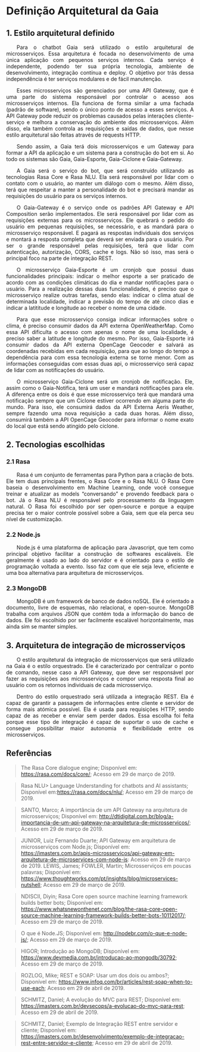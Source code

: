 # Definição Arquitetural da Gaia

## 1. Estilo arquitetural definido

<p align="justify">&emsp;&emsp;Para o chatbot Gaia será utilizado o estilo arquitetural de microsserviços. Essa arquitetura é focada no desenvolvimento de uma única aplicação com pequenos serviços internos. Cada serviço é independente, podendo ter sua própria tecnologia, ambiente de desenvolvimento, integração contínua e deploy. O objetivo por trás dessa independência é ter serviços modulares e de fácil manutenção.</p>

<p align="justify">&emsp;&emsp;Esses microsserviços são gerenciados por uma API Gateway, que é uma parte do sistema responsável por controlar o acesso aos microsserviços internos. Ela funciona de forma similar a uma fachada (padrão de software), sendo o único ponto de acesso a esses serviços. A API Gateway pode reduzir os problemas causados pelas interações cliente-serviço e melhora a conservação do ambiente dos microsserviços. Além disso, ela também controla as requisições e saídas de dados, que nesse estilo arquitetural são feitas através de requests HTTP.</p>

<p align="justify">&emsp;&emsp;Sendo assim, a Gaia terá dois microsserviços e um
Gateway para formar a API da aplicação e um sistema para a construção do bot em si. Ao todo os sistemas são Gaia, Gaia-Esporte, Gaia-Ciclone e Gaia-Gateway. </p>

<p align="justify">&emsp;&emsp;A Gaia será o serviço do bot, que será construído utilizando as tecnologias Rasa Core e Rasa NLU. Ela será responsável por lidar com o contato com o usuário, ao manter um diálogo com o mesmo. Além disso, terá que respeitar a manter a personalidade do bot e precisará mandar as requisições do usuário para os serviços internos.</p>

<p align="justify">&emsp;&emsp;O Gaia-Gateway é o serviço onde os padrões API Gateway e API Composition serão implementados. Ele será responsável por lidar com as requisições externas para os microsserviços. Ele quebrará o pedido do usuário em pequenas requisições, se necessário, e as mandará para o microsserviço responsável. E pagará as respostas individuais dos serviços e montará a resposta completa que deverá ser enviada para o usuário. Por ser o grande responsável pelas requisições, terá que lidar com autenticação, autorização, CORS, cache e logs. Não só isso, mas será o principal foco na parte de integração REST.</p>

<p align="justify">&emsp;&emsp;O microsserviço Gaia-Esporte é um cronjob que possui duas funcionalidades principais: indicar o melhor esporte a ser praticado de acordo com as condições climáticas do dia e mandar notificações para o usuário. Para a realização dessas duas funcionalidades, é preciso que o microsserviço realize outras tarefas, sendo elas: indicar o clima atual de determinada localidade, indicar a previsão do tempo de até cinco dias e indicar a latititude e longitude ao receber o nome de uma cidade. </p>

<p align="justify">&emsp;&emsp;Para que esse microsserviço consiga indicar informações sobre o clima, é preciso consumir dados da API externa OpenWeatherMap. Como essa API dificulta o acesso com apenas o nome de uma localidade, é preciso saber a latitude e longitude do mesmo. Por isso, Gaia-Esporte irá consumir dados da API externa OpenCage Geocoder e salvará as coordenadas recebidas em cada requisição, para que ao longo do tempo a dependência para com essa tecnologia externa se torne menor. Com as informações conseguidas com essas duas api, o microsserviço será capaz de lidar com as notificações do usuário.</p>

<p align="justify">&emsp;&emsp;O microsserviço Gaia-Ciclone será um cronjob de notificação. Ele, assim como o Gaia-Notifica, terá um user e mandará notificações para ele. A diferença entre os dois é que esse microsserviço terá que mandará uma notificação sempre que um Ciclone estiver ocorrendo em alguma parte do mundo. Para isso, ele consumirá dados da API Externa Aeris Weather, sempre fazendo uma nova requisição a cada duas horas. Além disso, consumirá também a API OpenCage Geocoder para informar o nome exato do local que está sendo atingido pelo ciclone. </p>

## 2. Tecnologias escolhidas

### 2.1 Rasa
<p align="justify">&emsp;&emsp;Rasa é um conjunto de ferramentas para Python para a criação de bots. Ele tem duas principais frentes, o Rasa Core e o Rasa NLU. O Rasa Core baseia o desenvolvimento em Machine Learning, onde você consegue treinar e atualizar as models “conversando” e provendo feedback para o bot. Já o Rasa NLU é responsável pelo processamento da linguagem natural. O Rasa foi escolhido por ser open-source e porque a equipe precisa ter o maior controle possível sobre a Gaia, sem que ela perca seu nível de customização. </p>


### 2.2 Node.js
<p align="justify">&emsp;&emsp;Node.js é uma plataforma de aplicação para Javascript, que tem como principal objetivo facilitar a construção de softwares escaláveis. Ele geralmente é usado ao lado do servidor e é orientado para o estilo de programação voltada a  evento. Isso faz com que ele seja leve, eficiente e uma boa alternativa para arquitetura de microsserviços.</p>

### 2.3 MongoDB
<p align="justify">&emsp;&emsp;MongoDB é um framework de banco de dados noSQL. Ele é orientado a documento, livre de esquemas, não relacional, e open-source. MongoDB trabalha com arquivos JSON que contém toda a informação do banco de dados. Ele foi escolhido por ser facilmente escalável horizontalmente, mas ainda sim se manter simples.  </p>

## 3. Arquitetura de integração de microsserviços
<p align="justify">&emsp;&emsp;O estilo arquitetural da integração de microsserviços que será utilizado na Gaia é o estilo orquestrado. Ele é caracterizado por centralizar o ponto de comando, nesse caso a API Gateway, que deve ser responsável por fazer as requisições aos microsserviços e compor uma resposta final ao usuário com os retornos individuais de cada microsserviço.</p>

<p align="justify">&emsp;&emsp;Dentro do estilo orquestrado será utilizada a integração REST. Ela é capaz de garantir a passagem de informações entre cliente e servidor de forma mais atómica possível. Ela é usada para requisições HTTP, sendo capaz de as receber e enviar sem perder dados. Essa escolha foi feita porque esse tipo de integração é capaz de suportar o uso de cache e consegue possibilitar maior autonomia e flexibilidade entre os microsserviços.</p>


## Referências

>The Rasa Core dialogue engine; Disponível em: <https://rasa.com/docs/core/>; Acesso em 29 de março de 2019.

>Rasa NLU> Language Understanding for chatbots and AI assistants; Disponível em:<https://rasa.com/docs/nlu/>; Acesso em 29 de março de 2019.


>SANTO, Marco; A importância de um API Gateway na arquitetura de microsserviços; Disponível em: <http://dtidigital.com.br/blog/a-importancia-de-um-api-gateway-na-arquitetura-de-microsservicos/>; Acesso em 29 de março de 2019.

>JUNIOR, Luiz Fernando Duarte; API Gateway em arquitetura de microsserviços com Node.js; Disponível em: <https://imasters.com.br/apis-microsservicos/api-gateway-em-arquitetura-de-microservices-com-node-js>: Acesso em 29 de março de 2019.
>LEWIS, James; FOWLER, Martin; Microsserviços em poucas palavras; Disponível em: <https://www.thoughtworks.com/pt/insights/blog/microservices-nutshell>; Acesso em 29 de março de 2019.

>NDISCII, Diyin; Rasa Core open source machine learning framework builds better bots; Disponível em: <https://www.whatsnewonthenet.com/blog/the-rasa-core-open-source-machine-learning-framework-builds-better-bots-10112017/>; Acesso em 29 de março de 2019.

>O que é Node.JS; Disponível em: <http://nodebr.com/o-que-e-node-js/>; Acesso em 29 de março de 2019.

>HIGOR; Introdução ao MongoDB; Disponível em: <https://www.devmedia.com.br/introducao-ao-mongodb/30792>; Acesso em 29 de março de 2019.

>ROZLOG, Mike; REST e SOAP: Usar um dos dois ou ambos?; Disponível em: <https://www.infoq.com/br/articles/rest-soap-when-to-use-each>; Acesso em 29 de abril de 2019.

>SCHMITZ, Daniel; A evolução do MVC para REST; Disponível em: <https://imasters.com.br/devsecops/a-evolucao-do-mvc-para-rest>; Acesso em 29 de abril de 2019.

>SCHMITZ, Daniel; Exemplo de Integração REST entre servidor e cliente; Disponível em: <https://imasters.com.br/desenvolvimento/exemplo-de-integracao-rest-entre-servidor-e-cliente>; Acesso em 29 de abril de 2019.
